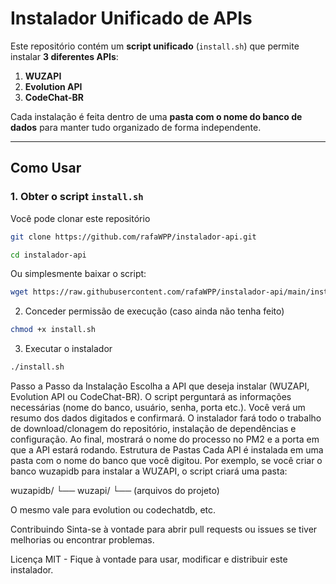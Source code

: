 # Instalador Unificado de APIs

Este repositório contém um **script unificado** (`install.sh`) que permite instalar **3 diferentes APIs**:

1. **WUZAPI**  
2. **Evolution API**  
3. **CodeChat-BR**  

Cada instalação é feita dentro de uma **pasta com o nome do banco de dados** para manter tudo organizado de forma independente.

---

## Como Usar

### 1. Obter o script `install.sh`

Você pode clonar este repositório

```bash
git clone https://github.com/rafaWPP/instalador-api.git
```
```bash
cd instalador-api
```
Ou simplesmente baixar o script:

```bash
wget https://raw.githubusercontent.com/rafaWPP/instalador-api/main/install.sh
```
2. Conceder permissão de execução (caso ainda não tenha feito)
```bash
chmod +x install.sh
```
3. Executar o instalador
```bash
./install.sh
```
Passo a Passo da Instalação
Escolha a API que deseja instalar (WUZAPI, Evolution API ou CodeChat-BR).
O script perguntará as informações necessárias (nome do banco, usuário, senha, porta etc.).
Você verá um resumo dos dados digitados e confirmará.
O instalador fará todo o trabalho de download/clonagem do repositório, instalação de dependências e configuração.
Ao final, mostrará o nome do processo no PM2 e a porta em que a API estará rodando.
Estrutura de Pastas
Cada API é instalada em uma pasta com o nome do banco que você digitou.
Por exemplo, se você criar o banco wuzapidb para instalar a WUZAPI, o script criará uma pasta:

wuzapidb/
  └── wuzapi/
      └── (arquivos do projeto)
      
O mesmo vale para evolution ou codechatdb, etc.


Contribuindo
Sinta-se à vontade para abrir pull requests ou issues se tiver melhorias ou encontrar problemas.

Licença
MIT - Fique à vontade para usar, modificar e distribuir este instalador.
